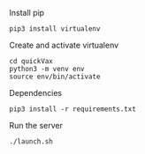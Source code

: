 Install pip
```
pip3 install virtualenv
```
Create and activate virtualenv
```
cd quickVax
python3 -m venv env
source env/bin/activate
```
Dependencies
```
pip3 install -r requirements.txt
```
Run the server
```
./launch.sh
```
